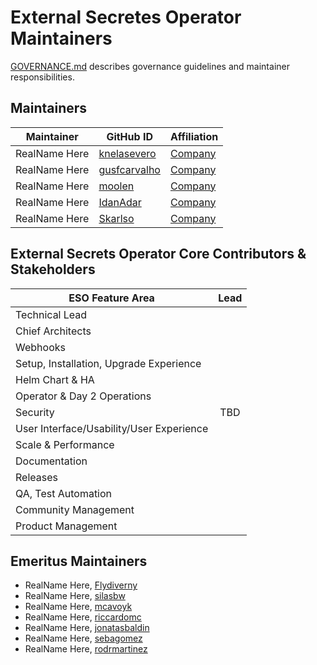 # External Secretes Operator Maintainers

[GOVERNANCE.md](https://github.com/external-secrets/external-secrets/blob/main/GOVERNANCE.md)
describes governance guidelines and maintainer responsibilities.

## Maintainers

| Maintainer | GitHub ID                                       | Affiliation |
| --------------- |-------------------------------------------------| ----------- |
| RealName Here | [knelasevero](https://github.com/knelasevero)   | [Company](https://www.github.com/Company/) |
| RealName Here | [gusfcarvalho](https://github.com/gusfcarvalho) | [Company](https://www.github.com/Company/) |
| RealName Here | [moolen](https://github.com/moolen)             | [Company](https://www.github.com/Company/) |
| RealName Here | [IdanAdar](https://github.com/IdanAdar)         | [Company](https://www.github.com/Company/) |
| RealName Here | [Skarlso](https://github.com/Skarlso)           | [Company](https://www.github.com/Company/) |


## External Secrets Operator Core Contributors & Stakeholders

| ESO Feature Area | Lead |
| ----------------------------- | :---------------------: |
| Technical Lead |  |
| Chief Architects |  |
| Webhooks |  |
| Setup, Installation, Upgrade Experience |  |
| Helm Chart & HA |  |
| Operator & Day 2 Operations |  |
| Security | TBD |
| User Interface/Usability/User Experience | |
| Scale & Performance | |
| Documentation |  |
| Releases |  |
| QA, Test Automation |  |
| Community Management |  |
| Product Management |  |

## Emeritus Maintainers

* RealName Here, [Flydiverny](https://github.com/Flydiverny)
* RealName Here, [silasbw](https://github.com/silasbw)
* RealName Here, [mcavoyk](https://github.com/mcavoyk)
* RealName Here, [riccardomc](https://github.com/riccardomc)
* RealName Here, [jonatasbaldin](https://github.com/jonatasbaldin)
* RealName Here, [sebagomez](https://github.com/sebagomez)
* RealName Here, [rodrmartinez](https://github.com/rodrmartinez)

